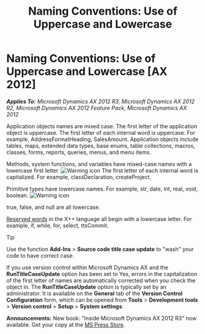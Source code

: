 ﻿---
title: 'Naming Conventions: Use of Uppercase and Lowercase'
TOCTitle: Use of Uppercase and Lowercase
ms:assetid: d3ce2624-ee03-4e35-a333-7492ec7ea97f
ms:mtpsurl: https://msdn.microsoft.com/en-us/library/Aa872604(v=AX.60)
ms:contentKeyID: 35251981
ms.date: 05/18/2015
mtps_version: v=AX.60
---

# Naming Conventions: Use of Uppercase and Lowercase [AX 2012]


_**Applies To:** Microsoft Dynamics AX 2012 R3, Microsoft Dynamics AX 2012 R2, Microsoft Dynamics AX 2012 Feature Pack, Microsoft Dynamics AX 2012_

Application objects names are mixed case. The first letter of the application object is uppercase. The first letter of each internal word is uppercase. For example, AddressFormatHeading, SalesAmount. Application objects include tables, maps, extended data types, base enums, table collections, macros, classes, forms, reports, queries, menus, and menu items.

Methods, system functions, and variables have mixed-case names with a lowercase first letter. ![Warning icon](images/Aa658028.WarningIcon(en-us,AX.60).gif "Warning icon") The first letter of each internal word is capitalized. For example, classDeclaration, createProject.

Primitive types have lowercase names. For example, str, date, int, real, void, boolean. ![Warning icon](images/Aa658028.WarningIcon(en-us,AX.60).gif "Warning icon")

true, false, and null are all lowercase.

[Reserved words](x-keywords.md) in the X++ language all begin with a lowercase letter. For example, if, while, for, select, ttsCommit.


> [!TIP]
> <P>Use the function <STRONG>Add-Ins</STRONG> &gt; <STRONG>Source code title case update</STRONG> to "wash" your code to have correct case.</P>
> <P>If you use version control within Microsoft Dynamics AX and the <STRONG>RunTitleCaseUpdate</STRONG> option has been set to Yes, errors in the capitalization of the first letter of names are automatically corrected when you check the object in. The <STRONG>RunTitleCaseUpdate</STRONG> option is typically set by an administrator. It is available on the <STRONG>General</STRONG> tab of the <STRONG>Version Control Configuration</STRONG> form, which can be opened from <STRONG>Tools</STRONG> &gt; <STRONG>Development tools</STRONG> &gt; <STRONG>Version control</STRONG> &gt; <STRONG>Setup</STRONG> &gt; <STRONG>System settings</STRONG>.</P>


  
**Announcements:** New book: "Inside Microsoft Dynamics AX 2012 R3" now available. Get your copy at the [MS Press Store](https://www.microsoftpressstore.com/store/inside-microsoft-dynamics-ax-2012-r3-9780735685109).

